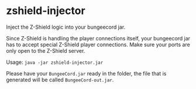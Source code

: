 # zshield-injector
Inject the Z-Shield logic into your bungeecord jar.

Since Z-Shield is handling the player connections itself, your bungeecord jar has to accept special Z-Shield player connections. Make sure your ports are only open to the Z-Shield server.

Usage: ```java -jar zshield-injector.jar```

Please have your `BungeeCord.jar` ready in the folder, the file that is generated will be called `BungeeCord-out.jar`.